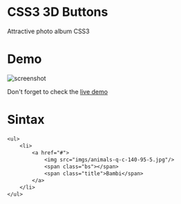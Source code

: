 CSS3 3D Buttons
===========

Attractive photo album CSS3


Demo
====

![screenshot](http://oscarweb.com.ar/ejemplos/css3-picture-album/thumb.jpg)

Don't forget to check the [live demo](http://oscarweb.com.ar/ejemplos/css3-picture-album/)


Sintax
=======

	<ul>
		<li>
			<a href="#">
				<img src="imgs/animals-q-c-140-95-5.jpg"/>
				<span class="bs"></span>
				<span class="title">Bambi</span>
			</a>
		</li>
	</ul>
